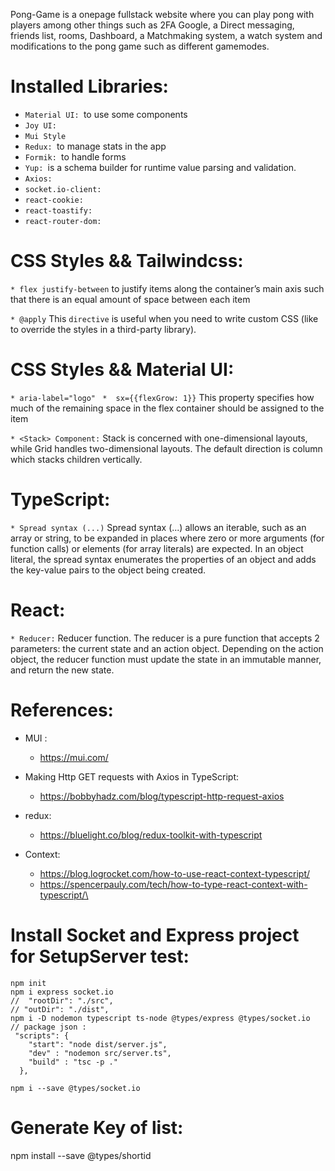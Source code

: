 Pong-Game is a onepage fullstack website where you can play pong with players among other things such as 2FA Google, a Direct messaging, friends list, rooms, Dashboard, a Matchmaking system, a watch system and modifications to the pong game such as different gamemodes.

# Installed Libraries:
* `Material UI: `to use some components
* `Joy UI: `
* `Mui Style`
* `Redux: `to manage stats in the app
* `Formik: `to handle forms
* `Yup: `is a schema builder for runtime value parsing and validation.
* `Axios: `
* `socket.io-client: `
* `react-cookie: `
* `react-toastify: `
* `react-router-dom:`

# CSS Styles && Tailwindcss:

`* flex justify-between`
    to justify items along the container’s main axis such that there is an equal amount of space between each item

`* @apply`
    This `directive` is useful when you need to write custom CSS (like to override the styles in a third-party library).

# CSS Styles && Material UI:

`* aria-label="logo" `
`*  sx={{flexGrow: 1}}`
    This property specifies how much of the remaining space in the flex container should be assigned to the item

`* <Stack> Component:`
    Stack is concerned with one-dimensional layouts, while Grid handles two-dimensional layouts. The default direction is column which stacks children vertically.


# TypeScript:
`* Spread syntax (...)`
Spread syntax (...) allows an iterable, such as an array or string, to be expanded in places where zero or more arguments (for function calls) or elements (for array literals) are expected. In an object literal, the spread syntax enumerates the properties of an object and adds the key-value pairs to the object being created.



# React:
`* Reducer:`
Reducer function. The reducer is a pure function that accepts 2 parameters: the current state and an action object. Depending on the action object, the reducer function must update the state in an immutable manner, and return the new state.

# References:
* MUI :
    - https://mui.com/
* Making Http GET requests with Axios in TypeScript:
    - https://bobbyhadz.com/blog/typescript-http-request-axios
* redux: 
    - https://bluelight.co/blog/redux-toolkit-with-typescript
  
* Context:
    - https://blog.logrocket.com/how-to-use-react-context-typescript/
    - https://spencerpauly.com/tech/how-to-type-react-context-with-typescript/\

# Install Socket and Express project for SetupServer test:
```
npm init
npm i express socket.io
//  "rootDir": "./src", 
// "outDir": "./dist",      
npm i -D nodemon typescript ts-node @types/express @types/socket.io
// package json :
 "scripts": {
    "start": "node dist/server.js",
    "dev" : "nodemon src/server.ts",
    "build" : "tsc -p ."
  },
```

```
npm i --save @types/socket.io
```

# Generate Key of list:
npm install --save @types/shortid


